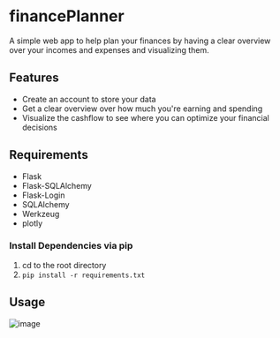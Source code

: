 # financePlanner
A simple web app to help plan your finances by having a clear overview over your incomes and expenses and visualizing them.

## Features
- Create an account to store your data
- Get a clear overview over how much you're earning and spending
- Visualize the cashflow to see where you can optimize your financial decisions

## Requirements
- Flask
- Flask-SQLAlchemy
- Flask-Login
- SQLAlchemy
- Werkzeug
- plotly

### Install Dependencies via pip
1) cd to the root directory
2) `pip install -r requirements.txt`

## Usage

<img alt="image" src="&quot;C:\Users\jakob\Programming\Projects\financePlanner\readme_pictures\Screenshot%202024-08-29%20195156.png&quot;"/>



